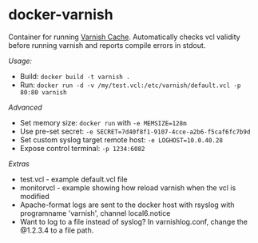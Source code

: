 docker-varnish
==============

Container for running [Varnish Cache](https://www.varnish-cache.org/). Automatically checks vcl validity before running varnish and reports compile errors in stdout.

*Usage:*

* Build: `docker build -t varnish .`
* Run: `docker run -d -v /my/test.vcl:/etc/varnish/default.vcl -p 80:80 varnish`

*Advanced*

* Set memory size: `docker run` with `-e MEMSIZE=128m`
* Use pre-set secret: `-e SECRET=7d40f8f1-9107-4cce-a2b6-f5caf6fc7b9d`
* Set custom syslog target remote host: `-e LOGHOST=10.0.40.28`
* Expose control terminal: `-p 1234:6082`

*Extras*

* test.vcl - example default.vcl file
* monitorvcl - example showing how reload varnish when the vcl is modified
* Apache-format logs are sent to the docker host with rsyslog with programname 'varnish', channel local6.notice
* Want to log to a file instead of syslog? In varnishlog.conf, change the @1.2.3.4 to a file path.
